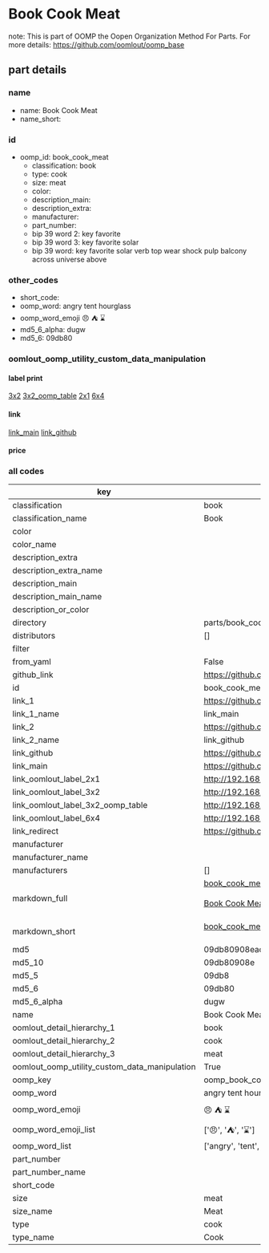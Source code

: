 # Book Cook Meat  

note: This is part of OOMP the Oopen Organization Method For Parts. For more details: https://github.com/oomlout/oomp_base

##  part details
  







### name
* name: Book Cook Meat
* name_short: 
### id
* oomp_id: book_cook_meat
  * classification: book
  * type: cook
  * size: meat
  * color: 
  * description_main: 
  * description_extra: 
  * manufacturer: 
  * part_number: 
  * bip 39 word 2: key favorite
  * bip 39 word 3: key favorite solar
  * bip 39 word: key favorite solar verb top wear shock pulp balcony across universe above

### other_codes
* short_code: 
* oomp_word: angry tent hourglass
* oomp_word_emoji :angry: :tent: :hourglass:
* md5_6_alpha: dugw
* md5_6: 09db80






### oomlout_oomp_utility_custom_data_manipulation
#### label print
[3x2](http://192.168.1.245:1112/?label=oomp%20dugw)
[3x2_oomp_table](http://192.168.1.108:1112/?label=oomp%20dugw)
[2x1](http://192.168.1.242:1112/?label=oomp%20dugw)
[6x4](http://192.168.1.55:1112/?label=oomp%20dugw)    

#### link

[link_main](https://github.com/oomlout/oomlout_oomp_version_1_messy/tree/main/parts/book_cook_meat) [link_github](https://github.com/oomlout/oomlout_oomp_version_1_messy/tree/main/parts/book_cook_meat)                             

#### price







### all codes 
| key | value |  
| --- | --- |  
| classification | book |  
| classification_name | Book |  
| color |  |  
| color_name |  |  
| description_extra |  |  
| description_extra_name |  |  
| description_main |  |  
| description_main_name |  |  
| description_or_color |   |  
| directory | parts/book_cook_meat |  
| distributors | [] |  
| filter |  |  
| from_yaml | False |  
| github_link | https://github.com/oomlout/oomlout_oomp_part_src/tree/main/parts/book_cook_meat |  
| id | book_cook_meat |  
| link_1 | https://github.com/oomlout/oomlout_oomp_version_1_messy/tree/main/parts/book_cook_meat |  
| link_1_name | link_main |  
| link_2 | https://github.com/oomlout/oomlout_oomp_version_1_messy/tree/main/parts/book_cook_meat |  
| link_2_name | link_github |  
| link_github | https://github.com/oomlout/oomlout_oomp_version_1_messy/tree/main/parts/book_cook_meat |  
| link_main | https://github.com/oomlout/oomlout_oomp_version_1_messy/tree/main/parts/book_cook_meat |  
| link_oomlout_label_2x1 | http://192.168.1.242:1112/?label=oomp%20dugw |  
| link_oomlout_label_3x2 | http://192.168.1.245:1112/?label=oomp%20dugw |  
| link_oomlout_label_3x2_oomp_table | http://192.168.1.108:1112/?label=oomp%20dugw |  
| link_oomlout_label_6x4 | http://192.168.1.55:1112/?label=oomp%20dugw |  
| link_redirect | https://github.com/oomlout/oomlout_oomp_version_1_messy/tree/main/parts/book_cook_meat |  
| manufacturer |  |  
| manufacturer_name |  |  
| manufacturers | [] |  
| markdown_full | [book_cook_meat](none)<br>[](none)<br>[Book Cook Meat](none)<br><br> |  
| markdown_short | [book_cook_meat](none)<br><br> |  
| md5 | 09db80908ead78cbe1f27f299cd503d0 |  
| md5_10 | 09db80908e |  
| md5_5 | 09db8 |  
| md5_6 | 09db80 |  
| md5_6_alpha | dugw |  
| name | Book Cook Meat |  
| oomlout_detail_hierarchy_1 | book |  
| oomlout_detail_hierarchy_2 | cook |  
| oomlout_detail_hierarchy_3 | meat |  
| oomlout_oomp_utility_custom_data_manipulation | True |  
| oomp_key | oomp_book_cook_meat |  
| oomp_word | angry tent hourglass |  
| oomp_word_emoji | :angry: :tent: :hourglass: |  
| oomp_word_emoji_list | [':angry:', ':tent:', ':hourglass:'] |  
| oomp_word_list | ['angry', 'tent', 'hourglass'] |  
| part_number |  |  
| part_number_name |  |  
| short_code |  |  
| size | meat |  
| size_name | Meat |  
| type | cook |  
| type_name | Cook |  
